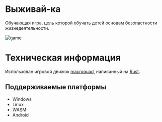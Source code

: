 # Выживай-ка

Обучающая игра, цель которой обучать детей основам безопастности жизнедеятельности. 

![game](https://user-images.githubusercontent.com/45294050/223167812-ecf9fb5b-a03b-4c7a-b5b9-1a3e6edcc388.jpg)

# Техническая информация
Использован игровой движок [macroquad](https://github.com/not-fl3/macroquad), написанный на [Rust](https://www.rust-lang.org/).
## Поддерживаемые платформы
- Windows
- Linux
- WASM
- Android
